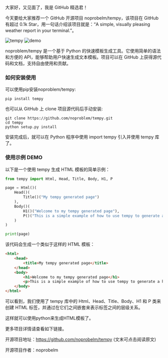 
大家好，又见面了，我是 GitHub 精选君！

今天要给大家推荐一个 GitHub 开源项目 noprobelm/tempy，该项目在 GitHub 有超过 0.1k Star，用一句话介绍该项目就是：“A simple, visually pleasing weather report in your terminal.”。

![tempy](tempy.png)
![demo](demo.png)

noproblem/tempy 是一个基于 Python 的快速模板生成工具。它使用简单的语法和方便的 API，能够帮助用户快速生成文本模板。项目可以在 GitHub 上获得源代码和文档，支持自由使用和贡献。



### 如何安装使用

可以使用pip安装noproblem/tempy:
```
pip install tempy
```
也可以从 GitHub 上 clone 项目源代码后手动安装:
```
git clone https://github.com/noproblem/tempy.git
cd tempy
python setup.py install
```
安装完成后，就可以在 Python 程序中使用 import tempy 引入并使用 tempy 库了。


### 使用示例 DEMO

以下是一个使用 tempy 生成 HTML 模板的简单示例：
```python
from tempy import Html, Head, Title, Body, H1, P

page = Html()(
    Head()(
        Title()("My tempy generated page")
    ),
    Body()(
        H1()("Welcome to my tempy generated page"),
        P()("This is a simple example of how to use tempy to generate a html template.")
    )
)

print(page)
```
该代码会生成一个类似于这样的 HTML 模板：
```html
<html>
    <head>
        <title>My tempy generated page</title>
    </head>
    <body>
        <h1>Welcome to my tempy generated page</h1>
        <p>This is a simple example of how to use tempy to generate a html template.</p>
    </body>
</html>
```
可以看到，我们使用了 tempy 库中的 Html、Head、Title、Body、H1 和 P 类来创建 HTML 标签，并通过在它们之间嵌套来表示标签之间的层级关系。

这样就可以使用python来生成HTML模板了。


更多项目详情请查看如下链接。

开源项目地址：https://github.com/noprobelm/tempy  (文末可点击阅读原文)

开源项目作者：noprobelm

